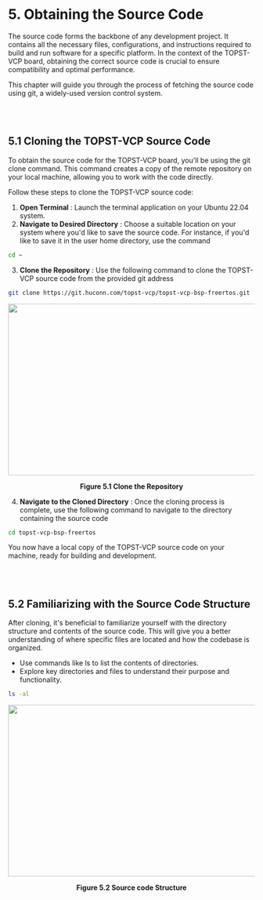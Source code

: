 #  5. Obtaining the Source Code

The source code forms the backbone of any development project. It contains all the necessary files, configurations, and instructions required to build and run software for a specific platform. In the context of the TOPST-VCP board, obtaining the correct source code is crucial to ensure compatibility and optimal performance.

This chapter will guide you through the process of fetching the source code using git, a widely-used version control system.

<br/><br/>

## 5.1 Cloning the TOPST-VCP Source Code

To obtain the source code for the TOPST-VCP board, you'll be using the git clone command. This command creates a copy of the remote repository on your local machine, allowing you to work with the code directly.

Follow these steps to clone the TOPST-VCP source code:

1. **Open Terminal** : Launch the terminal application on your Ubuntu 22.04 system.
2. **Navigate to Desired Directory** : Choose a suitable location on your system where you'd like to save the source code. For instance, if you'd like to save it in the user home directory, use the command

```bash
cd ~
```

3. **Clone the Repository** : Use the following command to clone the TOPST-VCP source code from the provided git address

```bash
git clone https://git.huconn.com/topst-vcp/topst-vcp-bsp-freertos.git
```
<p align="center">
    <img src="https://github.com/Topst-Dev/Documentation/assets/144076415/ade01a9a-0d3d-451a-a5bd-4d928f71005b" width="750" height="350">
</p>
<p align="center"><strong>Figure 5.1 Clone the Repository</strong></p>

4. **Navigate to the Cloned Directory** : Once the cloning process is complete, use the following command to navigate to the directory containing the source code

```bash
cd topst-vcp-bsp-freertos
```

You now have a local copy of the TOPST-VCP source code on your machine, ready for building and development.

<br/><br/>

## 5.2 Familiarizing with the Source Code Structure

After cloning, it's beneficial to familiarize yourself with the directory structure and contents of the source code. This will give you a better understanding of where specific files are located and how the codebase is organized.

- Use commands like ls to list the contents of directories.
- Explore key directories and files to understand their purpose and functionality.

```bash
ls -al
```
  
<p align="center">
    <img src="https://github.com/Topst-Dev/Documentation/assets/144076415/77b68348-8e02-4f4b-af73-c890a7891d6c" width="750" height="350">
</p>  
<p align="center"><strong>Figure 5.2 Source code Structure</strong></p>
